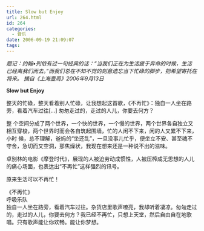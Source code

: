 ```yaml
---
title: Slow but Enjoy
url: 264.html
id: 264
categories:
  - 音乐
date: 2006-09-19 21:09:07
tags:
---
```


_题记：约翰•列侬有过一句经典的话：“当我们正在为生活疲于奔命的时候，生活已经离我们而去。”而我们总在不知不觉的刻意遗忘当下忙碌的脚步，把希望寄托在将来。 摘自《上海壹周》2006年9月13日_  
  

**Slow but Enjoy**

  
整天的忙碌，整天看着别人忙碌，让我想起这首歌，《不再忙》：独自一人坐在路旁，看着汽车过往\[…\] 匆匆走过的，走过的人儿，你要去何方？  
  
整 个空间分成了两个世界，一个快的世界，一个慢的世界，两个世界各自独立又相互穿梭，两个世界时而会各自筑起围墙，忙的人闲不下来，闲的人又累不下来，小时 候，总不理解，爸妈的“坐还乱”，一旦没事儿忙乎，便坐立不安、甚至魂不守舍，急切而又空洞，那焦燥状，我现在想来还是一种说不出的滋味。  
  
卓别林的电影《摩登时代》，展现的人被迫劳动成惯性，人被压榨成无思想的人儿的痛心场面，也表达出“不再忙”这样强烈的讯号。  
  
原来生活可以不再忙！  
  
  
《不再忙》  
呼吸乐队  
独自一人坐在路旁，看着汽车过往。杂货店里歌声嘹亮，我却听着凄凉。匆匆走过的，走过的人儿，你要去何方？我已经不再忙，只想上天堂，然后自由自在地歌唱。只有歌声能让你欢畅。能让你梦想。
